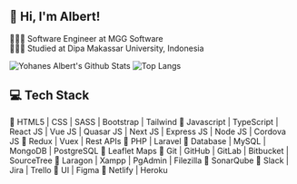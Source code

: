 <!-- Level 3: Add custom code -->

## 👋 Hi, I'm Albert!
👩🏻‍💻 Software Engineer at MGG Software<br/>
👩🏻‍🎓 Studied at Dipa Makassar University, Indonesia

<!-- GitHub stats from https://github.com/anuraghazra/github-readme-stats -->
![Yohanes Albert's Github Stats](https://github-readme-stats.vercel.app/api?username=albertofcyber98&theme=vue-dark&hide_border=false&count_private=true&show_icons=true)
![Top Langs](https://github-readme-stats.vercel.app/api/top-langs/?username=albertofcyber98&layout=compact&theme=vue-dark)

## 💻 Tech Stack
🚀 HTML5 | CSS | SASS | Bootstrap | Tailwind
🚀 Javascript | TypeScript | React JS | Vue JS | Quasar JS | Next JS | Express JS | Node JS | Cordova JS
🚀 Redux | Vuex | Rest APIs
🚀 PHP | Laravel
🚀 Database | MySQL | MongoDB | PostgreSQL
🚀 Leaflet Maps
🚀 Git | GitHub | GitLab | Bitbucket | SourceTree
🚀 Laragon | Xampp | PgAdmin | Filezilla
🚀 SonarQube
🚀 Slack | Jira | Trello
🚀 UI | Figma
🚀 Netlify | Heroku

